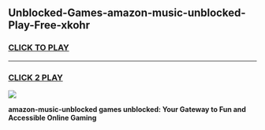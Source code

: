 
## Unblocked-Games-amazon-music-unblocked-Play-Free-xkohr
<h3>
<a href="https://premium76.site?title=amazon-music-unblocked&ref=21A">CLICK TO PLAY</a></h3>
<hr>

<h3>
<a href="https://premium76.site?title=amazon-music-unblocked&ref=21A">CLICK 2 PLAY</a>
  
</h3>

<a href="https://premium76.site?title=amazon-music-unblocked&ref=21A"><img src="https://clearcache.store/games.png"></a>


**amazon-music-unblocked games unblocked: Your Gateway to Fun and Accessible Online Gaming**
